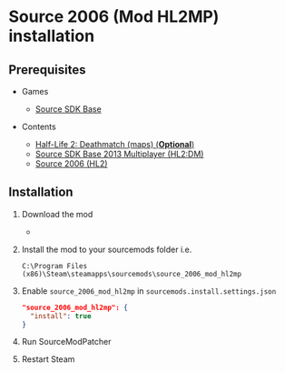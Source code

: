 # Source 2006 (Mod HL2MP) installation

## Prerequisites

- Games
  - [Source SDK Base](../../../game-installation/game-installation/source-sdk-base.md)

- Contents
  - [Half-Life 2: Deathmatch (maps) (**Optional**)](../../../SourceContentInstaller/v0/content-installation/half-life-2-deathmatch.md#maps-content)
  - [Source SDK Base 2013 Multiplayer (HL2:DM)](../../../SourceContentInstaller/v0/content-installation/source-sdk-base-2013-multiplayer.md#hl2dm-content)
  - [Source 2006 (HL2)](../../../SourceContentInstaller/v0/content-installation/source-2006.md#hl2-content)

## Installation

1. Download the mod

   - <url>

2. Install the mod to your sourcemods folder i.e.

   ```text
   C:\Program Files (x86)\Steam\steamapps\sourcemods\source_2006_mod_hl2mp
   ```

3. Enable `source_2006_mod_hl2mp` in `sourcemods.install.settings.json`

   ```json
   "source_2006_mod_hl2mp": {
     "install": true
   }
   ```

4. Run SourceModPatcher
5. Restart Steam

